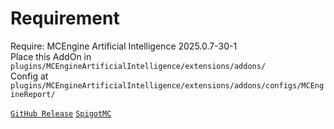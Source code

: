 # Requirement

Require: MCEngine Artificial Intelligence 2025.0.7-30-1  
Place this AddOn in `plugins/MCEngineArtificialIntelligence/extensions/addons/`  
Config at `plugins/MCEngineArtificialIntelligence/extensions/addons/configs/MCEngineReport/`

[`GitHub Release`](https://github.com/MCEngine-Engine/artificialintelligence/releases)
[`SpigotMC`](https://www.spigotmc.org/resources/artificialintelligence-engine.124931/)
